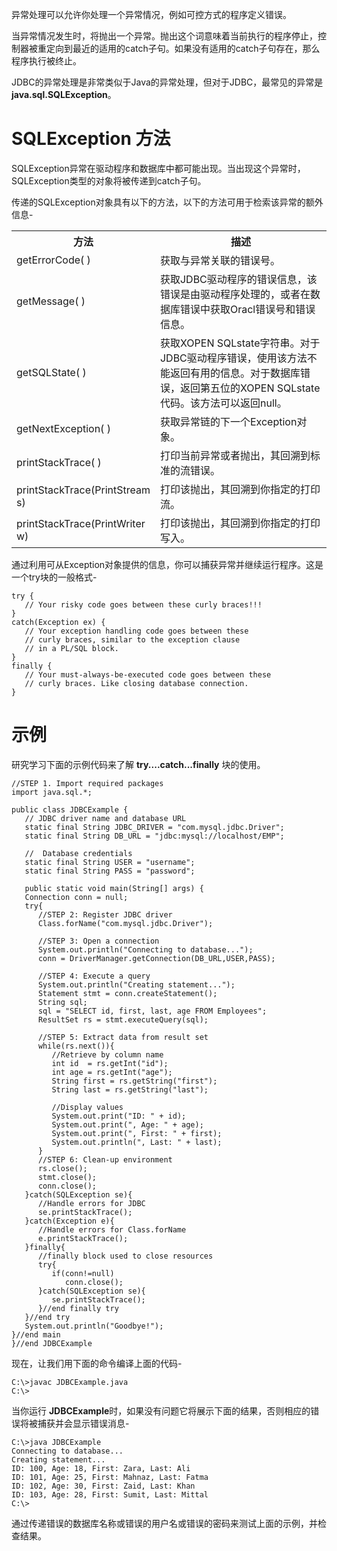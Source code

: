 异常处理可以允许你处理一个异常情况，例如可控方式的程序定义错误。

当异常情况发生时，将抛出一个异常。抛出这个词意味着当前执行的程序停止，控制器被重定向到最近的适用的catch子句。如果没有适用的catch子句存在，那么程序执行被终止。

JDBC的异常处理是非常类似于Java的异常处理，但对于JDBC，最常见的异常是 **java.sql.SQLException**。

# SQLException 方法 #

SQLException异常在驱动程序和数据库中都可能出现。当出现这个异常时，SQLException类型的对象将被传递到catch子句。

传递的SQLException对象具有以下的方法，以下的方法可用于检索该异常的额外信息-

<table class="table table-bordered">
<tr>
<th style="width:42%">方法</th>
<th style="width:58%">描述</th>
</tr>
<tr>
<td>getErrorCode( )</td>
<td>获取与异常关联的错误号。</td>
</tr>
<tr>
<td>getMessage( )</td>
<td>获取JDBC驱动程序的错误信息，该错误是由驱动程序处理的，或者在数据库错误中获取Oracl错误号和错误信息。</td>
</tr>
<tr>
<td>getSQLState( )</td>
<td>获取XOPEN SQLstate字符串。对于JDBC驱动程序错误，使用该方法不能返回有用的信息。对于数据库错误，返回第五位的XOPEN SQLstate代码。该方法可以返回null。</td>
</tr>
<tr>
<td>getNextException( )</td>
<td>获取异常链的下一个Exception对象。</td>
</tr>
<tr>
<td>printStackTrace( )</td>
<td>打印当前异常或者抛出，其回溯到标准的流错误。</td>
</tr>
<tr>
<td>printStackTrace(PrintStream s)</td>
<td>打印该抛出，其回溯到你指定的打印流。</td>
</tr>
<tr>
<td>printStackTrace(PrintWriter w)</td>
<td>打印该抛出，其回溯到你指定的打印写入。</td>
</tr>
</table>

通过利用可从Exception对象提供的信息，你可以捕获异常并继续运行程序。这是一个try块的一般格式-

```
try {
   // Your risky code goes between these curly braces!!!
}
catch(Exception ex) {
   // Your exception handling code goes between these 
   // curly braces, similar to the exception clause 
   // in a PL/SQL block.
}
finally {
   // Your must-always-be-executed code goes between these 
   // curly braces. Like closing database connection.
}
```

# 示例 #

研究学习下面的示例代码来了解 **try....catch...finally** 块的使用。

```
//STEP 1. Import required packages
import java.sql.*;

public class JDBCExample {
   // JDBC driver name and database URL
   static final String JDBC_DRIVER = "com.mysql.jdbc.Driver";  
   static final String DB_URL = "jdbc:mysql://localhost/EMP";

   //  Database credentials
   static final String USER = "username";
   static final String PASS = "password";
   
   public static void main(String[] args) {
   Connection conn = null;
   try{
      //STEP 2: Register JDBC driver
      Class.forName("com.mysql.jdbc.Driver");

      //STEP 3: Open a connection
      System.out.println("Connecting to database...");
      conn = DriverManager.getConnection(DB_URL,USER,PASS);

      //STEP 4: Execute a query
      System.out.println("Creating statement...");
      Statement stmt = conn.createStatement();
      String sql;
      sql = "SELECT id, first, last, age FROM Employees";
      ResultSet rs = stmt.executeQuery(sql);

      //STEP 5: Extract data from result set
      while(rs.next()){
         //Retrieve by column name
         int id  = rs.getInt("id");
         int age = rs.getInt("age");
         String first = rs.getString("first");
         String last = rs.getString("last");

         //Display values
         System.out.print("ID: " + id);
         System.out.print(", Age: " + age);
         System.out.print(", First: " + first);
         System.out.println(", Last: " + last);
      }
      //STEP 6: Clean-up environment
      rs.close();
      stmt.close();
      conn.close();
   }catch(SQLException se){
      //Handle errors for JDBC
      se.printStackTrace();
   }catch(Exception e){
      //Handle errors for Class.forName
      e.printStackTrace();
   }finally{
      //finally block used to close resources
      try{
         if(conn!=null)
            conn.close();
      }catch(SQLException se){
         se.printStackTrace();
      }//end finally try
   }//end try
   System.out.println("Goodbye!");
}//end main
}//end JDBCExample
```

现在，让我们用下面的命令编译上面的代码-

```
C:\>javac JDBCExample.java
C:\>
```

当你运行 **JDBCExample**时，如果没有问题它将展示下面的结果，否则相应的错误将被捕获并会显示错误消息-

```
C:\>java JDBCExample
Connecting to database...
Creating statement...
ID: 100, Age: 18, First: Zara, Last: Ali
ID: 101, Age: 25, First: Mahnaz, Last: Fatma
ID: 102, Age: 30, First: Zaid, Last: Khan
ID: 103, Age: 28, First: Sumit, Last: Mittal
C:\>
```

通过传递错误的数据库名称或错误的用户名或错误的密码来测试上面的示例，并检查结果。
